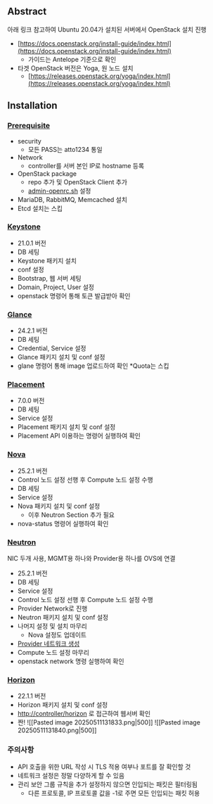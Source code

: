 ## Abstract
아래 링크 참고하여 Ubuntu 20.04가 설치된 서버에서 OpenStack 설치 진행
- [https://docs.openstack.org/install-guide/index.html](https://docs.openstack.org/install-guide/index.html)
    - 가이드는 Antelope 기준으로 확인
- 타겟 OpenStack 버전은 Yoga, 원 노드 설치
    - [https://releases.openstack.org/yoga/index.html](https://releases.openstack.org/yoga/index.html)

## Installation
### [Prerequisite](https://docs.openstack.org/install-guide/environment.html)
- security
    - 모든 PASS는 atto1234 통일
- Network
    - controller를 서버 본인 IP로 hostname 등록
- OpenStack package
    - repo 추가 및 OpenStack Client 추가
    - [admin-openrc.sh](https://docs.openstack.org/keystone/2023.1/install/keystone-openrc-ubuntu.html) 설정
- MariaDB, RabbitMQ, Memcached 설치
- Etcd 설치는 스킵
### [Keystone](https://docs.openstack.org/keystone/2023.1/install/index-ubuntu.html)
- 21.0.1 버전
- DB 세팅
- Keystone 패키지 설치
- conf 설정
- Bootstrap, 웹 서버 세팅
- Domain, Project, User 설정
- openstack 명령어 통해 토큰 발급받아 확인
### [Glance](https://docs.openstack.org/glance/2023.1/install/)
- 24.2.1 버전
- DB 세팅
- Credential, Service 설정
- Glance 패키지 설치 및 conf 설정
- glane 명령어 통해 image 업로드하여 확인
\*Quota는 스킵
### [Placement](https://docs.openstack.org/placement/2023.1/install/)
- 7.0.0 버전
- DB 세팅
- Service 설정
- Placement 패키지 설치 및 conf 설정
- Placement API 이용하는 명령어 실행하여 확인
### [Nova](https://docs.openstack.org/nova/2023.2/install/)
- 25.2.1 버전
- Control 노드 설정 선행 후 Compute 노드 설정 수행
- DB 세팅
- Service 설정
- Nova 패키지 설치 및 conf 설정
    - 이후 Neutron Section 추가 필요
- nova-status 명령어 실행하여 확인
### [Neutron](https://docs.openstack.org/neutron/2023.2/install/)
NIC 두개 사용, MGMT용 하나와 Provider용 하나를 OVS에 연결
- 25.2.1 버전
- DB 세팅
- Service 설정
- Control 노드 설정 선행 후 Compute 노드 설정 수행
- Provider Network로 진행
- Neutron 패키지 설치 및 conf 설정
- 나머지 설정 및 설치 마무리
    - Nova 설정도 업데이트
- [Provider 네트워크 생성](https://docs.openstack.org/ocata/networking-guide/deploy-ovs-provider.html)
- Compute 노드 설정 마무리
- openstack network 명령 실행하여 확인
### [Horizon](https://docs.openstack.org/horizon/2023.2/install/)
- 22.1.1 버전
- Horizon 패키지 설치 및 conf 설정
- [http://controller/horizon](http://controller/horizon) 로 접근하여 웹서버 확인
- 짠!
![[Pasted image 20250511131833.png|500]]
![[Pasted image 20250511131840.png|500]]

### 주의사항
- API 호출을 위한 URL 작성 시 TLS 적용 여부나 포트를 잘 확인할 것
- 네트워크 설정은 정말 다양하게 할 수 있음
- 관리 보안 그룹 규칙을 추가 설정하지 않으면 인입되는 패킷은 필터링됨
    - 다른 프로토콜, IP 프로토콜 값을 -1로 주면 모든 인입되는 패킷 허용
